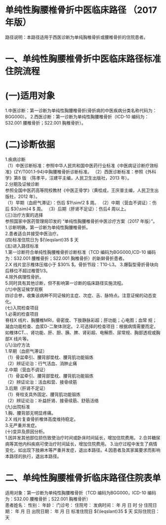 # 单纯性胸腰椎骨折中医临床路径 （2017 年版）  
路径说明：本路径适用于西医诊断为单纯胸椎骨折或腰椎骨折的住院患者。  
# 一、单纯性胸腰椎骨折中医临床路径标准住院流程  
# (一)适用对象  
1.中医诊断：第一诊断为单纯性胸腰椎骨折(骨折病的中医疾病分类名称代码为：BGG000）。 2.西医诊断：第一诊断为单纯性胸腰椎骨折（ICD-10 编码为：S32.001 腰椎骨折；S22.001 胸椎骨折）。  
# (二)诊断依据  
1.疾病诊断  
（1）中医诊断标准：参照中华人民共和国中医药行业标准《中医病证诊断疗效标准》(ZY/T001.1-94)中胸腰椎骨折诊断标准。 （2）西医诊断标准：参照《外科学》第8 版 （陈孝平，汪建平主编，人民卫生出版社，2013 年）。  
2.分期及证候诊断  
参照全国中医药高等院校教材《中医正骨学》（黄桂成，王庆普主编，人民卫生出版社，2012 年）。  
（1）早期（血瘀气滞证）：伤后 $1\!\sim\!2 $ 周。 （2）中期（营血不调证）：伤后 $3{\sim}4 $ 周。 （3）后期（肝肾不足证）：伤后4 周以上。  
(三)治疗方案的选择  
参照国家中医药管理局印发的 “单纯性胸腰椎骨折中医诊疗方案（2017 年版）”。  
1.诊断明确，第一诊断为单纯性胸腰椎骨折。  
2.患者适合并接受中医治疗。  
(四)标准住院日为 ${\leqslant}35 $ 天  
(五)进入路径标准  
1.第一诊断符合单纯性胸腰椎骨折诊断标准（TCD 编码为BGG000,ICD-10 编码为：S32.001 腰椎骨折；S22.001 胸椎骨折）的新鲜骨折患者。  
2.X 线片显示椎体压缩小于 $30\% $。骨折节段：T10-L3。 3.爆裂型骨折骨块向后移位不超过椎管1/3。  
4.除外病理性骨折。  
5.同时具有其他诊断，但不影响第一诊断的临床路径实施流程。  
(六)中医证候学观察  
四诊合参，收集该病种不同证候的主症、次症、舌、脉特点。注意证候的动态变化。  
(七)入院检查项目  
1.必需的检查项目  
脊柱X 线片、胸腰椎MRI，骨密度、下肢静脉彩超；肝功能；心电图；血常 规；凝血功能检查、血浆D-二聚体测定。 2.可选择的检查项目：根据病情需要而定，如椎体CT、、肾功能、肝、胆、胰、脾、肾彩超、电解质、尿常规、胸部透视或胸部X 线片等。  
(八)治疗方法  
1.早期（血瘀气滞证）  
（1）骨盆牵引、腰背部垫枕、腰背肌功能锻炼  
（2）辨证论治：行气活血、消肿止痛  
2.中期（营血不调证）  
（1）骨盆牵引、腰背部垫枕、腰背肌功能锻炼  
（2）辨证论治：活血和营、接骨续筋  
3.后期（肝肾不足证）  
（1）脊柱支具外固定、腰背肌功能锻炼  
（2）辨证论治：补益肝肾、接骨续筋、舒筋活络  
(九)出院标准  
1.胸、腰背部无明显疼痛。  
2.X 线片复查骨折椎体高度维持稳定。  
3.无严重并发症。  
(十)变异及原因分析。  
1.因并发其他部位损伤致使治疗时间或卧床时间延长，增加住院费用。 2.合并糖尿病等其他内科疾病可使治疗时间延长，增加住院费用。 3.治疗过程中发生了病情变化，如出现下肢麻木等严重并发症，退出本路径。4.因患者及其家属要求而影响本路径的执行，退出本路径。  
# 二、单纯性胸腰椎骨折临床路径住院表单  
适用对象：第一诊断为单纯性胸腰椎骨折（TCD 编码为BGG000，ICD-10 编码为：S32.00 腰椎骨折；S22.001 胸椎骨折）  
患者姓名：          性别：    年龄：    门诊号：         住院号：            发病时间：   年  月  日  时  分  住院日期：   年  月  日 出院日期：   年  月   日 标准住院日 ${\leqslant}35 $ 天                 实际住院日：   天  
